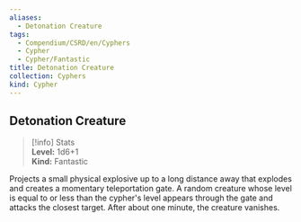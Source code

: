 ```yaml
---
aliases:
  - Detonation Creature
tags:
  - Compendium/CSRD/en/Cyphers
  - Cypher
  - Cypher/Fantastic
title: Detonation Creature
collection: Cyphers
kind: Cypher
---
```

## Detonation Creature  
>[!info] Stats  
> **Level:** 1d6+1  
> **Kind:** Fantastic
  
Projects a small physical explosive up to a long distance away that explodes and creates a momentary teleportation gate. A random creature whose level is equal to or less than the cypher's level appears through the gate and attacks the closest target. After about one minute, the creature vanishes.